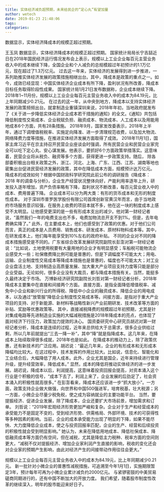 ```yaml
---
title: 实体经济减负超预期，未来给民企的“定心丸”有望加量
author: wetech
date: 2019-01-23 21:48:06
tags: 
categories: 
---
```

数据显示，实体经济降成本的规模正超过预期。
<!-- more -->
王玉凤
数据显示，实体经济降成本的规模正超过预期。
国家统计局局长宁吉喆近日在2018年国民经济运行情况发布会上表示，规模以上工业企业每百元主营业务收入中的成本继续下降，全国企业和个人减负的总规模超过年初预计的1.1万亿元，现在超过了1.3万亿元。
过去这一年来，实体经济的发展得到进一步推进，一系列助推实体经济发展的政策措施相继出台。其中，降成本是政策的重点之一。如今，成效已经显现：中国实体经济企业成本有所下降，盈利状况有所改善，降成本目标任务取得阶段性成果。
国家统计局1月21日发布数据称，企业成本继续下降。2018年1~11月份，规模以上工业企业每百元主营业务收入中的成本为84.19元，比上年同期减少0.21元。
在过去的这一年，从中央到地方，降成本以支持实体经济发展的政策频频出台。就拿制造业重镇深圳来说，2018年年初，当地政府就发布了《关于进一步降低实体经济企业成本若干措施的通知》的全文。《通知》共包括降低制度性交易成本、企业税赋负担、融资成本、物流成本、人工成本以及用能用地成本6个方面，共有28条措施。
2018年9月，国家发改委表示，2018年上半年，通过下调增值税税率、实施定向降准、进一步清理规范收费，以及加大物流、网络降费力度等措施，在推进实体经济发展方面取得了成效。
2018年11月1日，国家主席习近平在京主持召开民营企业座谈会时强调，所有民营企业和民营企业家完全可以吃下定心丸、安心谋发展。他表示，要抓好6个方面政策举措落实。这意味着，民营企业将从税负、融资等多个方面，获得更进一步政策支持。随后， 除各部委积极出台相关政策之外，浙江、河北、上海、广东、江西、江苏、湖南等地也密集出台促进民营经济发展的政策，其中在降低成本方面，规模预计达万亿元。
降成本的成效如何？根据中国财政科学研究院此前公布的调研报告《降成本：2018 年的调查与分析》，企业生产经营状况整体向好，产能利用率逐年上升，研发投入逐年增加，资产负债率略有下降，盈利状况不断改善，每百元营业收入中的成本、费用普遍下降。
企业成本可以分为两大类：有形的货币成本和无形的制度性成本。
对于深圳市普罗医学股份有限公司首席创新官黄汉年而言，由于当地政府市场服务意识较强，在服务上收费的项目本就不多，他在这一块的制度成本上感受不太明显。让他感受更深的是一些有形成本支出的减少。他对第一财经记者说，“虽然我们一年的电费支出也不多，电费加物流总开支不到1%。但是，去年电费确实降了。”
此外，在主要成本上，他们也感受到了政策的优惠。对于他们公司而言，真正的成本是人员费用、销售成本、研发成本、原材料物料成本等。其中，在研发成本上，他们每年能享受到10%左右的政府补贴。
不同的企业对不同的降成本措施感受是不同的。广东省综合改革发展研究院副院长彭澎对第一财经记者说：“比如说，土地使用税要有大量用地的企业才有明显感受；车船税可能物流企业感受大一些；社保缴费降比例可能是普惠的，但是下调幅度不可能太大；用电、运输、企业制度性交易成本等降成本措施也是普惠的，幅度也不可能太大；对工业企业盘活土地、支持制造业高质量发展、加大重大产业项目支持力度等只能是部分企业受益。无论如何，很多企业没有大裁员，都与降成本措施有关。当然，能挺多久最终决定于市场。
万博新经济研究院副院长刘哲对第一财经记者分析，2018年降成本主要集中在直接和间接两个方面。
直接方面，是指全面降低增值税率、减免中小企业和新兴行业的所得税、降低中小企业的融资成本、降低企业的用电成本，以及通过“放管服”降低企业制度性交易成本等。间接方面，是指对于重大产业项目的支持、对于新能源、新材料等战略性新兴产业前期研发、技术改革等方面的补贴、奖励等优惠政策等。
其中，直接减税降费的规模超过年初预期，尤其是针对集成电路等先进制造业实施的大幅减税措施是2018年降成本的亮点，也体现了面对经济下行压力，政策加力提效的决心。
国资委研究中心研究员胡迟对第一财经记者分析，降成本是连续的过程，近年来总供给大于总需求，很多企业供给过剩，所以几年前就提出“三去一降一补”，其中“降”就是指降成本。这几年来，在降成本上陆续取得很多成就，2018年也是如此。
在降成本的推动力上，除了政策优惠，还有新技术的广泛应用。胡迟说：“最近几年来，企业的有形成本和无形成本降幅均比较大。在这过程中，技术发挥的作用比较大。比如说，信息化、智能化和工业结合后，大幅降低了用人成本。此外，企业尤其是国企，近年来持续进行管理升级，提升经营效率，降低成本。”
显然，成本的降低将推动实体经济的进一步发展。胡迟说，降成本以后，利润提高，这意味着投资回报会提高，对资本涌入这个行业是个积极的信号，“成本下去了，利润上来了，企业发展的后劲足了，社会资本涌入的积极性就高很多。”
在彭澎看来，降成本还应该进一步“抓大放小”。一方面，政策支持企业做大做强，向世界和中国500强进军，培育税基，壮大税源；另一方面，小微企业尽量少税免税，使之成为容纳就业的主要功能平台。
当然，要提振经济、促进企业发展，除了降成本，企业还要扩大市场前景，增加需求和订单。
刘哲说：“2019年宏观经济形势更加严峻和复杂。企业对于生产和经营成本的承受能力不是固定不变的，受到经济形势、供需格局、外部环境、技术的可获得性等多种因素的影响。当前，企业的成本承受能力出现了明显的下降，如果不能尽快、大力度降低企业成本，使之与投资回报率匹配，企业的生产、经营和后续投资的积极性就会受到明显影响。”
她认为，未来在降低用地成本、降低社保成本、降低融资成本等方面仍有空间，但在减税，尤其是降低主力税种、税率方面的空间则更大，“减税不仅对提振经济、增加企业家利润产生直接的影响，税收的变化还会对企业家的预期产生影响，由此对经济产生的间接带动作用往往会更大。”
 
 
规模以上工业企业每百元主营业务收入中的成本为84.19元，比上年同期减少0.21元。
新一批针对小微企业的普惠性减税措施，可追溯至今年1月1日，实施期限暂定3年，预计每年可再为小微企业累计减负约2000亿元。
与紧锣密鼓的中美贸易磋商同期进行的，还有中国不断加大的开放力度。
我们希望，随着股市制度性改革的继续深入，明年的股市能迎来好日子。
